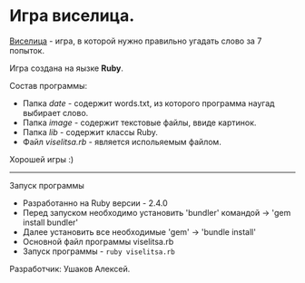 <h1> Игра виселица. </h1>

[Виселица](https://ru.wikipedia.org/wiki/%D0%92%D0%B8%D1%81%D0%B5%D0%BB%D0%B8%D1%86%D0%B0_(%D0%B8%D0%B3%D1%80%D0%B0)) - игра, в которой нужно правильно угадать слово за 7 попыток.

Игра создана на яызке **Ruby**.

Состав программы:
* Папка *date* - содержит words.txt, из которого программа наугад выбирает слово.
* Папка *image* - содержит текстовые файлы, ввиде картинок.
* Папка *lib* - содержит классы Ruby.
* Файл *viselitsa.rb* - является испольяемым файлом.

Хорошей игры :)
<hr>

Запуск программы
* Разработанно на Ruby версии - 2.4.0
* Перед запуском необходимо установить 'bundler' командой -> 'gem install bundler'
* Далее установить все необходимые 'gem' -> 'bundle install'
* Основной файл программы viselitsa.rb
* Запуск программы - ``` ruby viselitsa.rb ``` 

Разработчик: Ушаков Алексей.
